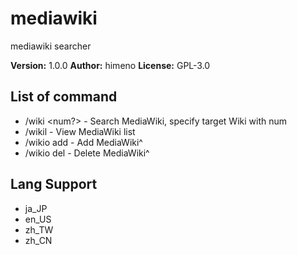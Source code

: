 # mediawiki

mediawiki searcher

**Version:** 1.0.0
**Author:** himeno
**License:** GPL-3.0

## List of command

-   /wiki <content> <num?> - Search MediaWiki, specify target Wiki with num
-   /wikil - View MediaWiki list
-   /wikio add <name> <url> - Add MediaWiki^
-   /wikio del <name> - Delete MediaWiki^

## Lang Support

-   ja_JP
-   en_US
-   zh_TW
-   zh_CN
